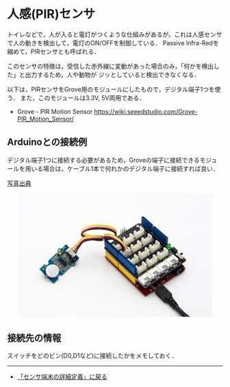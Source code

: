 # 人感(PIR)センサ

トイレなどで，人が入ると電灯がつくような仕組みがあるが，これは人感センサで人の動きを検出して，電灯のON/OFFを制御している．
Passive Infra-Redを縮めて，PIRセンサとも呼ばれる．

このセンサの特徴は，受信した赤外線に変動があった場合のみ，「何かを検出した」と出力するため，人や動物が
ジッとしていると検出できなくなる．

以下は，PIRセンサをGrove用のモジュールにしたもので，デジタル端子1つを使う．
また，このモジュールは3.3V, 5V両用である．
- Grove - PIR Motion Sensor https://wiki.seeedstudio.com/Grove-PIR_Motion_Sensor/



## Arduinoとの接続例
デジタル端子1つに接続する必要があるため，Groveの端子に接続できるモジュールを用いる場合は，ケーブル1本で何れかのデジタル端子に接続すれば良い．



[写真出典](https://wiki.seeedstudio.com/Grove-PIR_Motion_Sensor/)
<div style="text-align: center;">
<img src="../../images/PIR_Sensor.jpg" width="90%">
</div>



## 接続先の情報

スイッチをどのピン(D0,D1など)に接続したかをメモしておく．

***

- [「センサ端末の詳細定義」に戻る](../SensorSelection.md)

